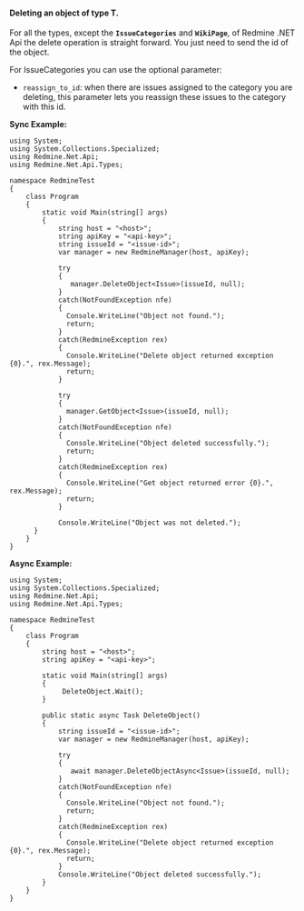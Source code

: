 #### Deleting an object of type T. ####

For all the types, except the **`IssueCategories`** and **`WikiPage`**, of Redmine .NET Api the delete operation is straight forward. You just need to send the id of the object.

For IssueCategories you can use the optional parameter:
  * `reassign_to_id`:  when there are issues assigned to the category you are deleting, this parameter lets you reassign these issues to the category with this id.


**Sync Example:**

```
using System;
using System.Collections.Specialized;
using Redmine.Net.Api;
using Redmine.Net.Api.Types;

namespace RedmineTest
{
    class Program
    {
        static void Main(string[] args)
        {
            string host = "<host>";
            string apiKey = "<api-key>";
            string issueId = "<issue-id>";
            var manager = new RedmineManager(host, apiKey);

            try
            {
               manager.DeleteObject<Issue>(issueId, null);
            }
            catch(NotFoundException nfe)
            {
              Console.WriteLine("Object not found.");
              return;
            }
            catch(RedmineException rex)
            {
              Console.WriteLine("Delete object returned exception {0}.", rex.Message);
              return;
            }

            try
            { 
              manager.GetObject<Issue>(issueId, null);
            }
            catch(NotFoundException nfe)
            {
              Console.WriteLine("Object deleted successfully.");
              return;
            }
            catch(RedmineException rex)
            {
              Console.WriteLine("Get object returned error {0}.", rex.Message);
              return;
            }

            Console.WriteLine("Object was not deleted.");
      }
    }
}
```

**Async Example:**

```
using System;
using System.Collections.Specialized;
using Redmine.Net.Api;
using Redmine.Net.Api.Types;

namespace RedmineTest
{
    class Program
    {
        string host = "<host>";
        string apiKey = "<api-key>";

        static void Main(string[] args)
        {
             DeleteObject.Wait();   
        }

        public static async Task DeleteObject()
        {
            string issueId = "<issue-id>";
            var manager = new RedmineManager(host, apiKey);

            try
            {
               await manager.DeleteObjectAsync<Issue>(issueId, null);
            }
            catch(NotFoundException nfe)
            {
              Console.WriteLine("Object not found.");
              return;
            }
            catch(RedmineException rex)
            {
              Console.WriteLine("Delete object returned exception {0}.", rex.Message);
              return;
            }
            Console.WriteLine("Object deleted successfully.");
        }
    }
}
```